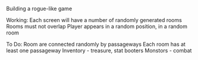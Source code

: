 Building a rogue-like game

Working:
Each screen will have a number of randomly generated rooms
Rooms must not overlap
Player appears in a random position, in a random room

To Do:
Room are connected randomly by passageways
Each room has at least one passageway
Inventory - treasure, stat booters
Monstors - combat